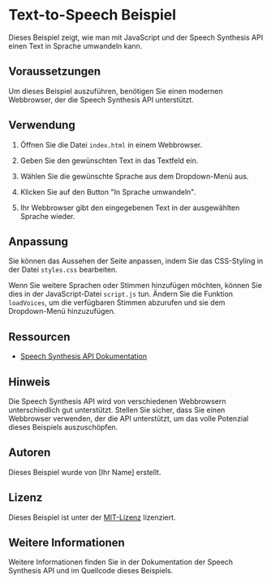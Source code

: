 # Text-to-Speech Beispiel

Dieses Beispiel zeigt, wie man mit JavaScript und der Speech Synthesis API einen Text in Sprache umwandeln kann.

## Voraussetzungen

Um dieses Beispiel auszuführen, benötigen Sie einen modernen Webbrowser, der die Speech Synthesis API unterstützt.

## Verwendung

1. Öffnen Sie die Datei `index.html` in einem Webbrowser.

2. Geben Sie den gewünschten Text in das Textfeld ein.

3. Wählen Sie die gewünschte Sprache aus dem Dropdown-Menü aus.

4. Klicken Sie auf den Button "In Sprache umwandeln".

5. Ihr Webbrowser gibt den eingegebenen Text in der ausgewählten Sprache wieder.

## Anpassung

Sie können das Aussehen der Seite anpassen, indem Sie das CSS-Styling in der Datei `styles.css` bearbeiten.

Wenn Sie weitere Sprachen oder Stimmen hinzufügen möchten, können Sie dies in der JavaScript-Datei `script.js` tun. Ändern Sie die Funktion `loadVoices`, um die verfügbaren Stimmen abzurufen und sie dem Dropdown-Menü hinzuzufügen.

## Ressourcen

- [Speech Synthesis API Dokumentation](https://developer.mozilla.org/en-US/docs/Web/API/SpeechSynthesis)

## Hinweis

Die Speech Synthesis API wird von verschiedenen Webbrowsern unterschiedlich gut unterstützt. Stellen Sie sicher, dass Sie einen Webbrowser verwenden, der die API unterstützt, um das volle Potenzial dieses Beispiels auszuschöpfen.

## Autoren

Dieses Beispiel wurde von [Ihr Name] erstellt.

## Lizenz

Dieses Beispiel ist unter der [MIT-Lizenz](https://opensource.org/licenses/MIT) lizenziert.

## Weitere Informationen

Weitere Informationen finden Sie in der Dokumentation der Speech Synthesis API und im Quellcode dieses Beispiels.
